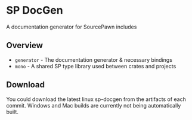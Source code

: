 # SP DocGen

A documentation generator for SourcePawn includes

## Overview

- `generator` - The documentation generator & necessary bindings
- `mono` - A shared SP type library used between crates and projects

## Download

You could download the latest linux sp-docgen from the artifacts of each commit. Windows and Mac builds are currently not being automatically built.
